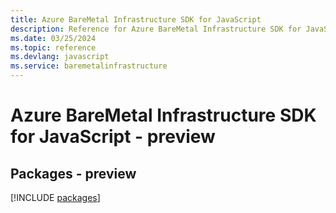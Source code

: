 ```yaml
---
title: Azure BareMetal Infrastructure SDK for JavaScript
description: Reference for Azure BareMetal Infrastructure SDK for JavaScript
ms.date: 03/25/2024
ms.topic: reference
ms.devlang: javascript
ms.service: baremetalinfrastructure
---
```

# Azure BareMetal Infrastructure SDK for JavaScript - preview
## Packages - preview
[!INCLUDE [packages](baremetal-infrastructure-index.md)]